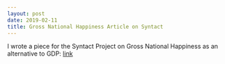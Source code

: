 ```yaml
---
layout: post
date: 2019-02-11
title: Gross National Happiness Article on Syntact
---
```


I wrote a piece for the Syntact Project on Gross National Happiness as an alternative to GDP:
[link](http://www.syntactproject.com/2019/02/11/gross-national-happiness.html)
